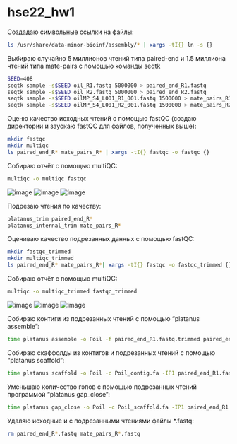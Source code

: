 # hse22_hw1

Создадаю символьные ссылки на файлы:

```bash
ls /usr/share/data-minor-bioinf/assembly/* | xargs -tI{} ln -s {}
```

Выбираю случайно 5 миллионов чтений типа paired-end и 1.5 миллиона чтений типа mate-pairs с помощью команды seqtk

```bash
SEED=408
seqtk sample -s$SEED oil_R1.fastq 5000000 > paired_end_R1.fastq
seqtk sample -s$SEED oil_R2.fastq 5000000 > paired_end_R2.fastq
seqtk sample -s$SEED oilMP_S4_L001_R1_001.fastq 1500000 > mate_pairs_R1.fastq
seqtk sample -s$SEED oilMP_S4_L001_R2_001.fastq 1500000 > mate_pairs_R2.fastq
```

Оценю качество исходных чтений с помощью fastQC (создаю директории и заускаю fastQC для файлов, полученных выше):

```bash
mkdir fastqc
mkdir multiqc
ls paired_end_R* mate_pairs_R* | xargs -tI{} fastqc -o fastqc {}
```

Собираю отчёт с помощью multiQC:

```bash
multiqc -o multiqc fastqc
```

![image](https://user-images.githubusercontent.com/50082204/193601037-8a725411-e29c-4296-a43b-cbcbe13de2ec.png)
![image](https://user-images.githubusercontent.com/50082204/193601831-35c7b1d2-dbe6-4149-a498-0ec3706930af.png)
![image](https://user-images.githubusercontent.com/50082204/193601566-28b5ce94-b9e2-49af-90de-6d30373b5c14.png)


Подрезаю чтения по качеству:

```bash
platanus_trim paired_end_R*
platanus_internal_trim mate_pairs_R*
```


Оцениваю качество подрезанных данных с помощью fastQC:

```bash
mkdir fastqc_trimmed
mkdir multiqc_trimmed
ls paired_end_R* mate_pairs_R*| xargs -tI{} fastqc -o fastqc_trimmed {}
```

Собираю отчёт с помощью multiQC:

```bash
multiqc -o multiqc_trimmed fastqc_trimmed
```

![image](https://user-images.githubusercontent.com/50082204/193602170-5929b659-bb69-4a74-b86f-c596d4528c70.png)
![image](https://user-images.githubusercontent.com/50082204/193602271-9d1d0401-3000-4a66-99ad-22df65d7c632.png)
![image](https://user-images.githubusercontent.com/50082204/193602388-efe730fd-b782-4976-b2e6-a71766c96461.png)


Собираю контиги из подрезанных чтений с помощью “platanus assemble”:

```bash
time platanus assemble -o Poil -f paired_end_R1.fastq.trimmed paired_end_R2.fastq.trimmed 2> contigues.log
```

Собираю скаффолды из контигов и подрезанных чтений с помощью “platanus scaffold”:

```bash
time platanus scaffold -o Poil -c Poil_contig.fa -IP1 paired_end_R1.fastq.trimmed paired_end_R2.fastq.trimmed -OP2 mate_pairs_R1.fastq.int_trimmed mate_pairs_R2.fastq.int_trimmed 2> scaffolds.log
```

Уменьшаю количество гэпов с помощью подрезанных чтений программой “platanus gap_close”:

```bash
time platanus gap_close -o Poil -c Poil_scaffold.fa -IP1 paired_end_R1.fastq.trimmed paired_end_R2.fastq.trimmed -OP2 mate_pairs_R1.fastq.int_trimmed mate_pairs_R2.fastq.int_trimmed 2> gapclose.log
```


Удаляю исходные и с подрезанными чтениями файлы *.fastq:

```bash
rm paired_end_R*.fastq mate_pairs_R*.fastq
```
